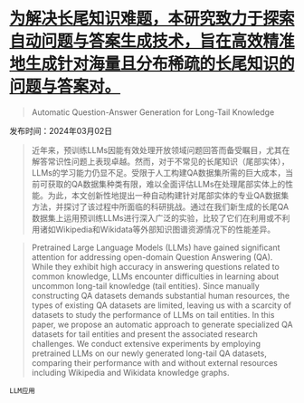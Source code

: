 # [为解决长尾知识难题，本研究致力于探索自动问题与答案生成技术，旨在高效精准地生成针对海量且分布稀疏的长尾知识的问题与答案对。](https://arxiv.org/abs/2403.01382)

> Automatic Question-Answer Generation for Long-Tail Knowledge

发布时间：2024年03月02日

> 近年来，预训练LLMs因能有效处理开放领域问题回答而备受瞩目，尤其在解答常识性问题上表现卓越。然而，对于不常见的长尾知识（尾部实体），LLMs的学习能力仍显不足。受限于人工构建QA数据集所需的巨大成本，当前可获取的QA数据集种类有限，难以全面评估LLMs在处理尾部实体上的性能。为此，本文创新性地提出一种自动构建针对尾部实体的专业QA数据集方法，并探讨了该过程中所面临的科研挑战。通过在我们新生成的长尾QA数据集上运用预训练LLMs进行深入广泛的实验，比较了它们在利用或不利用诸如Wikipedia和Wikidata等外部知识图谱资源情况下的性能差异。

> Pretrained Large Language Models (LLMs) have gained significant attention for addressing open-domain Question Answering (QA). While they exhibit high accuracy in answering questions related to common knowledge, LLMs encounter difficulties in learning about uncommon long-tail knowledge (tail entities). Since manually constructing QA datasets demands substantial human resources, the types of existing QA datasets are limited, leaving us with a scarcity of datasets to study the performance of LLMs on tail entities. In this paper, we propose an automatic approach to generate specialized QA datasets for tail entities and present the associated research challenges. We conduct extensive experiments by employing pretrained LLMs on our newly generated long-tail QA datasets, comparing their performance with and without external resources including Wikipedia and Wikidata knowledge graphs.

`LLM应用`